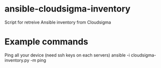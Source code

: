 ansible-cloudsigma-inventory
============================

Script for retreive Ansible inventory from Cloudsigma

Example commands
====

Ping all your device (need ssh keys on each servers)
    ansible -i cloudsigma-inventory.py -m ping
